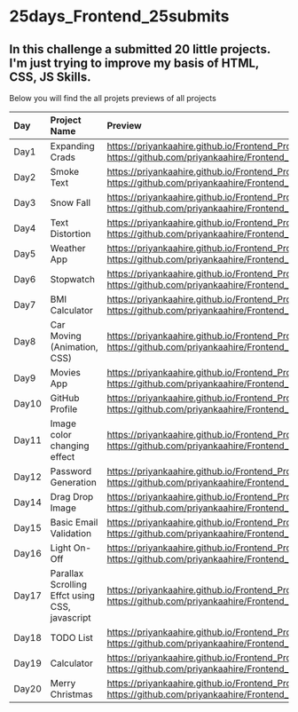 # 25days_Frontend_25submits
## In this challenge a submitted 20 little projects. I'm just trying to improve my basis of HTML, CSS, JS Skills.

Below you will find the all projets previews of all projects

| Day       | Project Name          | Preview                         | 
| :-------- | :-------------------- | :-------------------------------| 
| Day1      | Expanding Crads | https://priyankaahire.github.io/Frontend_Projects/Day1_ExpandingCards/ https://github.com/priyankaahire/Frontend_Projects/tree/master/Day1_ExpandingCards |
| Day2      | Smoke Text | https://priyankaahire.github.io/Frontend_Projects/Day2_SmokeText/ https://github.com/priyankaahire/Frontend_Projects/tree/master/Day2_SmokeText|
| Day3      | Snow Fall | https://priyankaahire.github.io/Frontend_Projects/Day3_SnowFall/ https://github.com/priyankaahire/Frontend_Projects/tree/master/Day3_SnowFall |
| Day4      | Text Distortion |  https://priyankaahire.github.io/Frontend_Projects/Day3_TextDistortion https://github.com/priyankaahire/Frontend_Projects/tree/master/Day3_TextDistortion| 
| Day5      | Weather App |https://priyankaahire.github.io/Frontend_Projects/Day5_WeatherApp/ https://github.com/priyankaahire/Frontend_Projects/tree/master/Day5_WeatherApp|
| Day6      | Stopwatch | https://priyankaahire.github.io/Frontend_Projects/Day6_Stopwatch/ https://github.com/priyankaahire/Frontend_Projects/tree/master/Day6_Stopwatch|  
| Day7      | BMI Calculator | https://priyankaahire.github.io/Frontend_Projects/Day7_BMI_Calculator/ https://github.com/priyankaahire/Frontend_Projects/tree/master/Day7_BMI_Calculator| 
| Day8      | Car Moving (Animation, CSS) | https://priyankaahire.github.io/Frontend_Projects/Day8_CarMoving/ https://github.com/priyankaahire/Frontend_Projects/tree/master/Day8_CarMoving|
| Day9      | Movies App | https://priyankaahire.github.io/Frontend_Projects/Day9_MovieApp/ https://github.com/priyankaahire/Frontend_Projects/tree/master/Day9_MovieApp|
| Day10     | GitHub Profile | https://priyankaahire.github.io/Frontend_Projects/Day10_GitProfile/ https://github.com/priyankaahire/Frontend_Projects/tree/master/Day10_GitProfile| 
| Day11     | Image color changing effect | https://priyankaahire.github.io/Frontend_Projects/Day11_ChangingImageColor/  https://github.com/priyankaahire/Frontend_Projects/tree/master/Day11_ChangingImageColor|
| Day12     | Password Generation | https://priyankaahire.github.io/Frontend_Projects/Day12_PasswordGeneration/ https://github.com/priyankaahire/Frontend_Projects/tree/master/Day12_PasswordGeneration|
| Day14     | Drag Drop Image | https://priyankaahire.github.io/Frontend_Projects/Day14_DragDropImage/ https://github.com/priyankaahire/Frontend_Projects/tree/master/Day14_DragDropImage|
| Day15     | Basic Email Validation |  https://priyankaahire.github.io/Frontend_Projects/Day15_EmailValidation/ https://github.com/priyankaahire/Frontend_Projects/tree/master/Day15_EmailValidation| 
| Day16     | Light On-Off | https://priyankaahire.github.io/Frontend_Projects/Day16_LightOnOff/ https://github.com/priyankaahire/Frontend_Projects/tree/master/Day16_LightOnOff| 
| Day17     | Parallax Scrolling Effct using CSS, javascript |  https://priyankaahire.github.io/Frontend_Projects/Day17_ParallaxScrolling/ https://github.com/priyankaahire/Frontend_Projects/tree/master/Day17_ParallaxScrolling| 
| Day18     | TODO List | https://priyankaahire.github.io/Frontend_Projects/Day18_ToDoList/ https://github.com/priyankaahire/Frontend_Projects/tree/master/Day18_ToDoList| 
| Day19     | Calculator | https://priyankaahire.github.io/Frontend_Projects/Day19_Calculator/ https://github.com/priyankaahire/Frontend_Projects/tree/master/Day19_Calculator| 
| Day20     | Merry Christmas |https://priyankaahire.github.io/Frontend_Projects/Day20_Christmas/ https://github.com/priyankaahire/Frontend_Projects/tree/master/Day20_Christmas|
